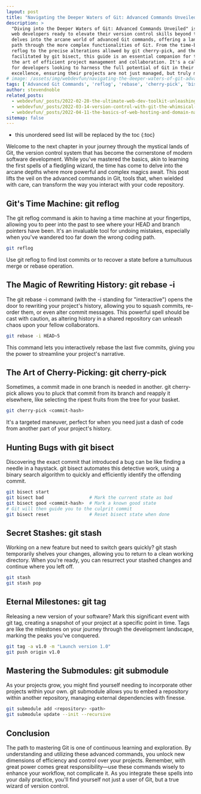 ```yaml
---
layout: post
title: "Navigating the Deeper Waters of Git: Advanced Commands Unveiled"
description: >
  "Diving into the Deeper Waters of Git: Advanced Commands Unveiled" is a treasure trove for
  web developers ready to elevate their version control skills beyond the basics. This post
  delves into the arcane world of advanced Git commands, offering a lantern to illuminate the
  path through the more complex functionalities of Git. From the time-bending powers of git
  reflog to the precise alterations allowed by git cherry-pick, and the detective work
  facilitated by git bisect, this guide is an essential companion for those seeking to master
  the art of efficient project management and collaboration. It's a call to arms (or codes)
  for developers looking to harness the full potential of Git in their quest for coding
  excellence, ensuring their projects are not just managed, but truly mastered.
# image: /assets/img/webdevfun/navigating-the-deeper-waters-of-git-advanced-commands-unveiled.jpg
tags: ['Advanced Git Commands', 'reflog', 'rebase', 'cherry-pick', 'bisect', 'stash', 'tag', 'submodule']
author: stevendnoble
related_posts:
  - webdevfun/_posts/2022-02-28-the-ultimate-web-dev-toolkit-unleashing-your-inner-code-wizard.md
  - webdevfun/_posts/2022-03-14-version-control-with-git-the-whimsical-world-of-web-development-wizardry.md
  - webdevfun/_posts/2022-04-11-the-basics-of-web-hosting-and-domain-names.md
sitemap: false
---
```


* this unordered seed list will be replaced by the toc
{:toc}

Welcome to the next chapter in your journey through the mystical lands of Git, the version control system that has become the cornerstone of modern software development. While you've mastered the basics, akin to learning the first spells of a fledgling wizard, the time has come to delve into the arcane depths where more powerful and complex magics await. This post lifts the veil on the advanced commands in Git, tools that, when wielded with care, can transform the way you interact with your code repository.

## Git's Time Machine: git reflog

The git reflog command is akin to having a time machine at your fingertips, allowing you to peer into the past to see where your HEAD and branch pointers have been. It's an invaluable tool for undoing mistakes, especially when you've wandered too far down the wrong coding path.

~~~bash
git reflog
~~~

Use git reflog to find lost commits or to recover a state before a tumultuous merge or rebase operation.

## The Magic of Rewriting History: git rebase -i

The git rebase -i command (with the -i standing for "interactive") opens the door to rewriting your project's history, allowing you to squash commits, re-order them, or even alter commit messages. This powerful spell should be cast with caution, as altering history in a shared repository can unleash chaos upon your fellow collaborators.

~~~bash
git rebase -i HEAD~5
~~~

This command lets you interactively rebase the last five commits, giving you the power to streamline your project's narrative.

## The Art of Cherry-Picking: git cherry-pick

Sometimes, a commit made in one branch is needed in another. git cherry-pick allows you to pluck that commit from its branch and reapply it elsewhere, like selecting the ripest fruits from the tree for your basket.

~~~bash
git cherry-pick <commit-hash>
~~~

It's a targeted maneuver, perfect for when you need just a dash of code from another part of your project's history.

## Hunting Bugs with git bisect

Discovering the exact commit that introduced a bug can be like finding a needle in a haystack. git bisect automates this detective work, using a binary search algorithm to quickly and efficiently identify the offending commit.

~~~bash
git bisect start
git bisect bad                 # Mark the current state as bad
git bisect good <commit-hash>  # Mark a known good state
# Git will then guide you to the culprit commit
git bisect reset               # Reset bisect state when done
~~~

## Secret Stashes: git stash

Working on a new feature but need to switch gears quickly? git stash temporarily shelves your changes, allowing you to return to a clean working directory. When you're ready, you can resurrect your stashed changes and continue where you left off.

~~~bash
git stash
git stash pop
~~~

## Eternal Milestones: git tag

Releasing a new version of your software? Mark this significant event with git tag, creating a snapshot of your project at a specific point in time. Tags are like the milestones on your journey through the development landscape, marking the peaks you've conquered.

~~~bash
git tag -a v1.0 -m "Launch version 1.0"
git push origin v1.0
~~~

## Mastering the Submodules: git submodule

As your projects grow, you might find yourself needing to incorporate other projects within your own. git submodule allows you to embed a repository within another repository, managing external dependencies with finesse.

~~~bash
git submodule add <repository> <path>
git submodule update --init --recursive
~~~

## Conclusion

The path to mastering Git is one of continuous learning and exploration. By understanding and utilizing these advanced commands, you unlock new dimensions of efficiency and control over your projects. Remember, with great power comes great responsibility—use these commands wisely to enhance your workflow, not complicate it. As you integrate these spells into your daily practice, you'll find yourself not just a user of Git, but a true wizard of version control.